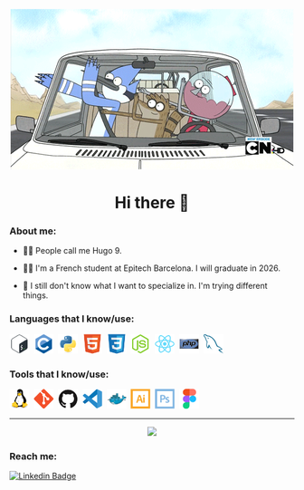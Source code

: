 <p align="center">
  <img src="https://github.com/Hugoguiheneuf/Hugoguiheneuf/blob/main/Assets/Dancing_Regular-Show.gif">
</p>
<h1 align="center">Hi there 👋</h1>

### About me:
- :swimming_man:  People call me Hugo 9.

- :technologist:  I'm a French student at Epitech Barcelona. I will graduate in 2026.

- :tropical_fish: I still don't know what I want to specialize in. I'm trying different things.

### Languages that I know/use:
<img src="https://github.com/devicons/devicon/blob/master/icons/bash/bash-original.svg" title="Bash" width="35" height="35"/>&nbsp;
<img src="https://github.com/devicons/devicon/blob/master/icons/c/c-original.svg" title="C" width="35" height="35"/>&nbsp;
<img src="https://github.com/devicons/devicon/blob/master/icons/python/python-original.svg" title="Python" width="35" height="35"/>&nbsp;
<img src="https://github.com/devicons/devicon/blob/master/icons/html5/html5-original.svg" title="HTML5" width="35" height="35"/>&nbsp;
<img src="https://github.com/devicons/devicon/blob/master/icons/css3/css3-original.svg" title="CSS3" width="35" height="35"/>&nbsp;
<img src="https://github.com/devicons/devicon/blob/master/icons/nodejs/nodejs-original.svg" title="NodeJS" width="35" height="35"/>&nbsp;
<img src="https://github.com/devicons/devicon/blob/master/icons/react/react-original.svg" title="React" width="35" height="35"/>&nbsp;
<img src="https://github.com/devicons/devicon/blob/master/icons/php/php-original.svg" title="PHP" width="35" height="35"/>&nbsp;
<img src="https://github.com/devicons/devicon/blob/master/icons/mysql/mysql-original.svg" title="mysql" width="35" height="35"/>&nbsp;

### Tools that I know/use:
<img src="https://github.com/devicons/devicon/blob/master/icons/linux/linux-original.svg" title="Linux" width="35" height="35"/>&nbsp;
<img src="https://github.com/devicons/devicon/blob/master/icons/git/git-original.svg" title="Git" width="35" height="35"/>&nbsp;
<img src="https://github.com/devicons/devicon/blob/master/icons/github/github-original.svg" title="Github" width="35" height="35"/>&nbsp;
<img src="https://github.com/devicons/devicon/blob/master/icons/vscode/vscode-original.svg" title="VScode" width="35" height="35"/>&nbsp;
<img src="https://github.com/devicons/devicon/blob/master/icons/docker/docker-original.svg" title="Docker" width="35" height="35"/>&nbsp;
<img src="https://github.com/devicons/devicon/blob/master/icons/illustrator/illustrator-line.svg" title="Illustrator" width="35" height="35"/>&nbsp;
<img src="https://github.com/devicons/devicon/blob/master/icons/photoshop/photoshop-line.svg" title="Photoshop" width="35" height="35"/>&nbsp;
<img src="https://github.com/devicons/devicon/blob/master/icons/figma/figma-original.svg" title="Figma" width="35" height="35"/>&nbsp;


---
<div align="center">
 <img class="img" src="https://spotify-recently-played-readme.vercel.app/api?user=thekenny78" />
</div>

### Reach me:
[![Linkedin Badge](https://img.shields.io/badge/-HugoGuihéneuf-blue?style=flat&logo=Linkedin&logoColor=white)](https://www.linkedin.com/in/hugo-guihéneuf)
